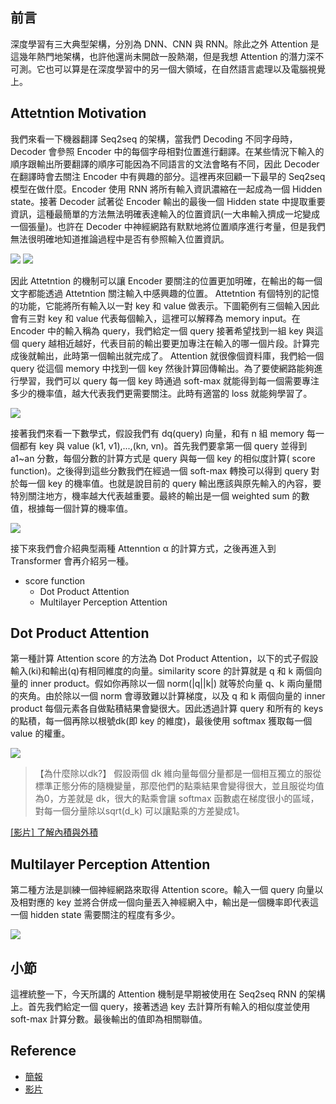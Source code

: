 
## 前言
深度學習有三大典型架構，分別為 DNN、CNN 與 RNN。除此之外 Attention 是這幾年熱門地架構，也許他還尚未開啟一股熱潮，但是我想 Attention 的潛力深不可測。它也可以算是在深度學習中的另一個大領域，在自然語言處理以及電腦視覺上。

## Attetntion Motivation
我們來看一下機器翻譯 Seq2seq 的架構，當我們 Decoding 不同字母時，Decoder 會參照 Encoder 中的每個字母相對位置進行翻譯。在某些情況下輸入的順序跟輸出所要翻譯的順序可能因為不同語言的文法會略有不同，因此 Decoder 在翻譯時會去關注 Encoder 中有興趣的部分。這裡再來回顧一下最早的 Seq2seq 模型在做什麼。Encoder 使用 RNN 將所有輸入資訊濃縮在一起成為一個 Hidden state。接著 Decoder 試著從 Encoder 輸出的最後一個 Hidden state 中提取重要資訊，這種最簡單的方法無法明確表達輸入的位置資訊(一大串輸入擠成一坨變成一個張量)。也許在 Decoder 中神經網路有默默地將位置順序進行考量，但是我們無法很明確地知道推論過程中是否有參照輸入位置資訊。

![](https://i.imgur.com/u6Cs8xD.jpg)
![](https://i.imgur.com/IjHqBte.png)

因此 Attetntion 的機制可以讓 Encoder 要關注的位置更加明確，在輸出的每一個文字都能透過 Attetntion 關注輸入中感興趣的位置。 Attetntion 有個特別的記憶的功能，它能將所有輸入以一對 key 和 value 做表示。下圖範例有三個輸入因此會有三對 key 和 value 代表每個輸入，這裡可以解釋為 memory input。在 Encoder 中的輸入稱為 query，我們給定一個 query 接著希望找到一組 key 與這個 query 越相近越好，代表目前的輸出要更加專注在輸入的哪一個片段。計算完成後就輸出，此時第一個輸出就完成了。 Attention 就很像個資料庫，我們給一個 query 從這個 memory 中找到一個 key 然後計算回傳輸出。為了要使網路能夠進行學習，我們可以 query 每一個 key 時通過 soft-max 就能得到每一個需要專注多少的機率值，越大代表我們更需要關注。此時有適當的 loss 就能夠學習了。

![](https://i.imgur.com/xDbRtY9.png)

接著我們來看一下數學式，假設我們有 dq(query) 向量，和有 n 組 memory 每一個都有 key 與 value (k1, v1),...,(kn, vn)。首先我們要拿第一個 query 並得到 a1~an 分數，每個分數的計算方式是 query 與每一個 key 的相似度計算( score function)。之後得到這些分數我們在經過一個 soft-max 轉換可以得到 query 對於每一個 key 的機率值。也就是說目前的 query 輸出應該與原先輸入的內容，要特別關注地方，機率越大代表越重要。最終的輸出是一個 weighted sum 的數值，根據每一個計算的機率值。

![](https://i.imgur.com/PqOQMVo.png)

接下來我們會介紹典型兩種 Attenntion α 的計算方式，之後再進入到 Transformer 會再介紹另一種。

- score function
    - Dot Product Attention
    - Multilayer Perception Attention

## Dot Product Attention
第一種計算 Attention score 的方法為 Dot Product Attention，以下的式子假設輸入(ki)和輸出(q)有相同維度的向量。similarity score 的計算就是 q 和 k 兩個向量的 inner product。假如你再除以一個 norm(|q||k|) 就等於向量 q、k 兩向量間的夾角。由於除以一個 norm 會導致難以計算梯度，以及 q 和 k 兩個向量的 inner product 每個元素各自做點積結果會變很大。因此透過計算 query 和所有的 keys 的點積，每一個再除以根號dk(即 key 的維度)，最後使用 softmax 獲取每一個 value 的權重。

![](https://i.imgur.com/0N52F4d.png)

> 【為什麼除以dk?】 假設兩個 dk 維向量每個分量都是一個相互獨立的服從標準正態分佈的隨機變量，那麼他們的點乘結果會變得很大，並且服從均值為0，方差就是 dk，很大的點乘會讓 softmax 函數處在梯度很小的區域，對每一個分量除以sqrt(d_k) 可以讓點乘的方差變成1。

[[影片] 了解內積與外積](https://www.youtube.com/watch?v=MVYgYt3aorU)

## Multilayer Perception Attention
第二種方法是訓練一個神經網路來取得 Attention score。輸入一個 query 向量以及相對應的 key 並將合併成一個向量丟入神經網入中，輸出是一個機率即代表這一個 hidden state 需要關注的程度有多少。

![](https://i.imgur.com/ndg5337.png)


## 小節
這裡統整一下，今天所講的 Attention 機制是早期被使用在 Seq2seq RNN 的架構上。首先我們給定一個 query，接著透過 key 去計算所有輸入的相似度並使用 soft-max 計算分數。最後輸出的值即為相關聯值。


## Reference
- [簡報](https://courses.d2l.ai/berkeley-stat-157/slides/4_25/24-Attention.pdf)
- [影片](https://www.youtube.com/watch?v=SYIdimxpj6M&list=PLZSO_6-bSqHQHBCoGaObUljoXAyyqhpFW&index=126)